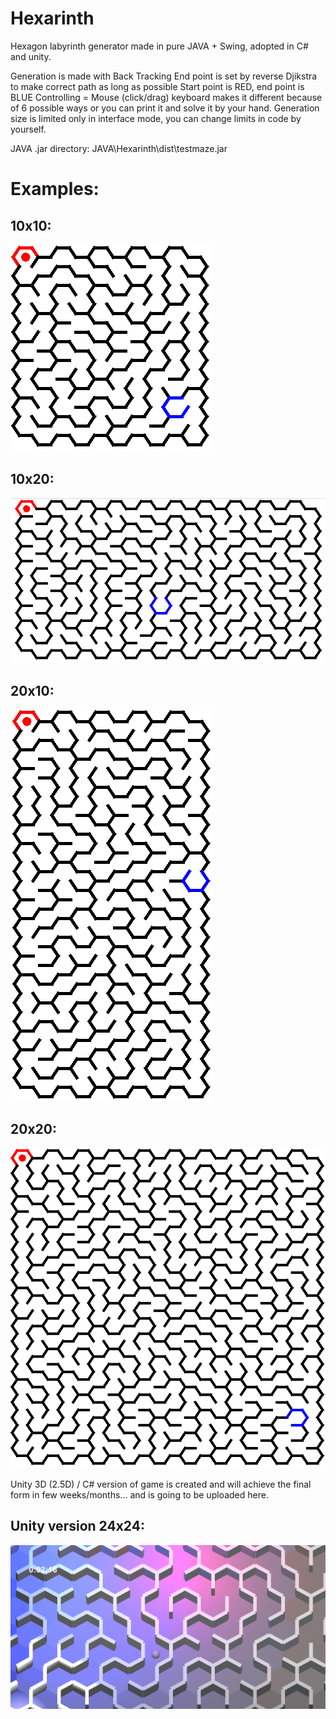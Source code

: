 # Hexarinth
Hexagon labyrinth generator made in pure JAVA + Swing, adopted in C# and unity.

Generation is made with Back Tracking
End point is set by reverse Djikstra to make correct path as long as possible
Start point is RED, end point is BLUE
Controlling = Mouse (click/drag) keyboard makes it different because of 6 possible ways or you can print it and solve it by your hand.
Generation size is limited only in interface mode, you can change limits in code by yourself. 

JAVA .jar directory: JAVA\Hexarinth\dist\testmaze.jar


# Examples:
##     10x10:
![](10x10.PNG)
##     10x20:
![](10x20.PNG)
##     20x10:
![](20x10.PNG)
##     20x20:
![](20x20.PNG)



Unity 3D (2.5D) / C# version of game is created and will achieve the final form in few weeks/months... and is going to be uploaded here.
##     Unity version 24x24:
![](unity24.PNG)
